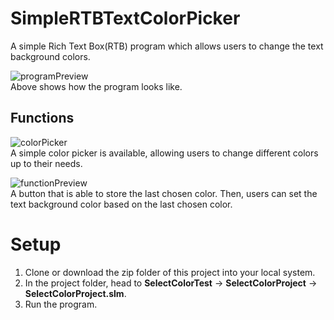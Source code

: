 # SimpleRTBTextColorPicker
A simple Rich Text Box(RTB) program which allows users to change the text background colors.

![programPreview](https://user-images.githubusercontent.com/70519090/159726514-7681d8ff-a2d5-4b75-853c-62ec6eff6dd2.png)<br>
Above shows how the program looks like.

## Functions
![colorPicker](https://user-images.githubusercontent.com/70519090/159727025-b7a17266-f421-4ac5-bfd5-a760abd66e2a.png)<br>
A simple color picker is available, allowing users to change different colors up to their needs.

![functionPreview](https://user-images.githubusercontent.com/70519090/159727269-d2cb8771-5358-43fe-874c-ea97ea377246.png)<br>
A button that is able to store the last chosen color. Then, users can set the text background color based on the last chosen color.

# Setup
1. Clone or download the zip folder of this project into your local system.
2. In the project folder, head to **SelectColorTest** -> **SelectColorProject** -> **SelectColorProject.slm**.
3. Run the program.

